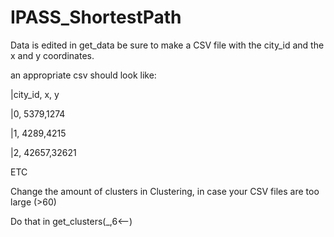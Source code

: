 # IPASS_ShortestPath

Data is edited in get_data
be sure to make a CSV file with the city_id and the x and y coordinates.

an appropriate csv should look like:

|city_id, x, y 

|0, 5379,1274

|1, 4289,4215

|2, 42657,32621

ETC

Change the amount of clusters in Clustering, in case your CSV files are too large (>60)

Do that in get_clusters(_,6<--)

